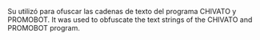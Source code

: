 Su utilizó para ofuscar las cadenas de texto del programa CHIVATO y PROMOBOT.
It was used to obfuscate the text strings of the CHIVATO and PROMOBOT program.